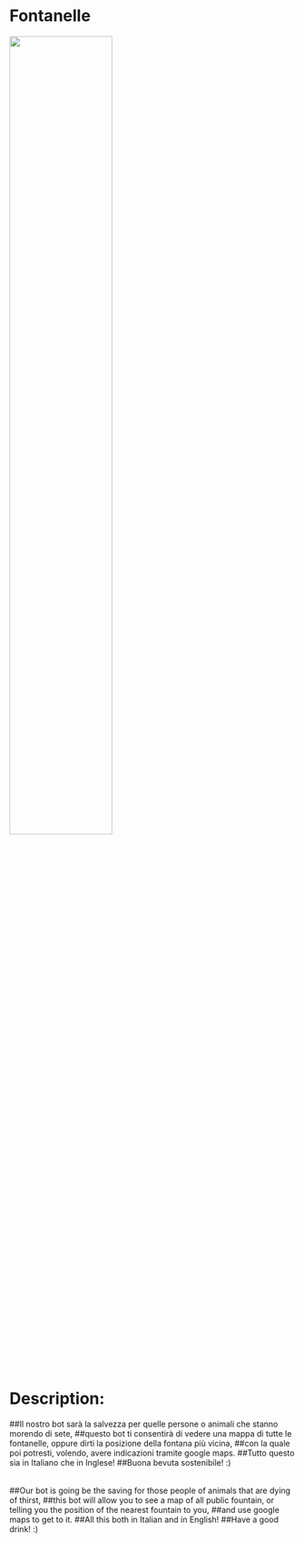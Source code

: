 # Fontanelle

<img src="https://github.com/Talhaimran03/Fontanelle/assets/101459540/c3a8cf97-1b39-4d5c-b2a3-5b898db69a3b" width="60%"><br>

# Description: 
##Il nostro bot sarà la salvezza per quelle persone o animali che stanno morendo di sete,
##questo bot ti consentirà di vedere una mappa di tutte le fontanelle, oppure dirti la posizione della fontana più vicina,
##con la quale poi potresti, volendo, avere indicazioni tramite google maps.
##Tutto questo sia in Italiano che in Inglese!
##Buona bevuta sostenibile! :)
######
##Our bot is going be the saving for those people of animals that are dying of thirst,
##this bot will allow you to see a map of all public fountain, or telling you the position of the nearest fountain to you,
##and use google maps to get to it.
##All this both in Italian and in English!
##Have a good drink! :)
